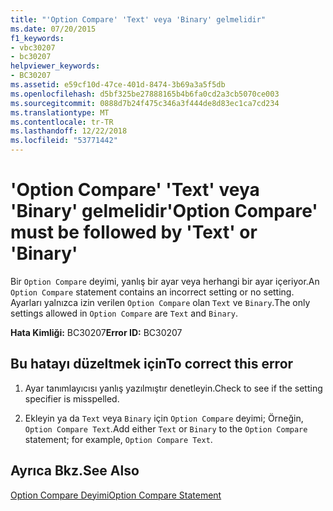 ```yaml
---
title: "'Option Compare' 'Text' veya 'Binary' gelmelidir"
ms.date: 07/20/2015
f1_keywords:
- vbc30207
- bc30207
helpviewer_keywords:
- BC30207
ms.assetid: e59cf10d-47ce-401d-8474-3b69a3a5f5db
ms.openlocfilehash: d5bf325be27888165b4b6fa0cd2a3cb5070ce003
ms.sourcegitcommit: 0888d7b24f475c346a3f444de8d83ec1ca7cd234
ms.translationtype: MT
ms.contentlocale: tr-TR
ms.lasthandoff: 12/22/2018
ms.locfileid: "53771442"
---
```

# <a name="option-compare-must-be-followed-by-text-or-binary"></a><span data-ttu-id="5ca88-102">'Option Compare' 'Text' veya 'Binary' gelmelidir</span><span class="sxs-lookup"><span data-stu-id="5ca88-102">'Option Compare' must be followed by 'Text' or 'Binary'</span></span>
<span data-ttu-id="5ca88-103">Bir `Option Compare` deyimi, yanlış bir ayar veya herhangi bir ayar içeriyor.</span><span class="sxs-lookup"><span data-stu-id="5ca88-103">An `Option Compare` statement contains an incorrect setting or no setting.</span></span> <span data-ttu-id="5ca88-104">Ayarları yalnızca izin verilen `Option Compare` olan `Text` ve `Binary`.</span><span class="sxs-lookup"><span data-stu-id="5ca88-104">The only settings allowed in `Option Compare` are `Text` and `Binary`.</span></span>  
  
 <span data-ttu-id="5ca88-105">**Hata Kimliği:** BC30207</span><span class="sxs-lookup"><span data-stu-id="5ca88-105">**Error ID:** BC30207</span></span>  
  
## <a name="to-correct-this-error"></a><span data-ttu-id="5ca88-106">Bu hatayı düzeltmek için</span><span class="sxs-lookup"><span data-stu-id="5ca88-106">To correct this error</span></span>  
  
1.  <span data-ttu-id="5ca88-107">Ayar tanımlayıcısı yanlış yazılmıştır denetleyin.</span><span class="sxs-lookup"><span data-stu-id="5ca88-107">Check to see if the setting specifier is misspelled.</span></span>  
  
2.  <span data-ttu-id="5ca88-108">Ekleyin ya da `Text` veya `Binary` için `Option Compare` deyimi; Örneğin, `Option Compare Text`.</span><span class="sxs-lookup"><span data-stu-id="5ca88-108">Add either `Text` or `Binary` to the `Option Compare` statement; for example, `Option Compare Text`.</span></span>  
  
## <a name="see-also"></a><span data-ttu-id="5ca88-109">Ayrıca Bkz.</span><span class="sxs-lookup"><span data-stu-id="5ca88-109">See Also</span></span>  
 [<span data-ttu-id="5ca88-110">Option Compare Deyimi</span><span class="sxs-lookup"><span data-stu-id="5ca88-110">Option Compare Statement</span></span>](../../visual-basic/language-reference/statements/option-compare-statement.md)
